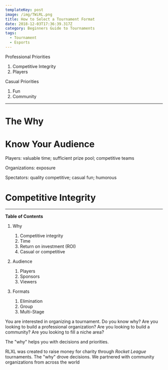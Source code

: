 ```yaml
---
templateKey: post
image: /img/TWiRL.png
title: How to Select a Tournament Format
date: 2018-12-03T17:36:39.317Z
category: Beginners Guide to Tournaments
tags:
  - Tournament
  - Esports
---
```

Professional Priorities

1. Competitive Integrity
2. Players

Casual Priorities

1. Fun
2. Community

---



# The Why

# Know Your Audience

Players: valuable time; sufficient prize pool; competitive teams

Organizations: exposure

Spectators: quality competitive; casual fun; humorous


# Competitive Integrity


---

**Table of Contents**

1. Why
     1. Competitive integrity
     2. Time
     3. Return on investment (ROI)
     4. Casual or competitive

2. Audience
    1. Players
    2. Sponsors
    3. Viewers
    
3. Formats
    1. Elimination  
    2. Group  
    3. Multi-Stage


You are interested in organizing a tournament. Do you know why? Are you looking to build a professional organization? Are you looking to build a community? Are you looking to fill a niche area? 

The "why" helps you with decisions and priorities. 

RLXL was created to raise money for charity through *Rocket League* tournaments. The "why" drove decisions. We partnered with community organizations from across the world
